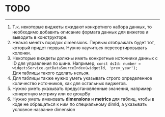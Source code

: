 # TODO

-----

1. Т.к. некоторые виджеты ожидают конкретного набора данных, то необходимо добавить описание формата данных для вижетов и выводить в конструкторе.
2. Нельзя менять порядок dimensions. Первым отображать будет тот, который придет первым. Нужно научиться пересортировывать колонки.
3. Некоторые виждеты должны иметь конкретные источники данных с ID для управления по шине.
   Например, ```const dsId: number = widgetsService.getDataSourceIndex(widgetId, 'prev_year');```    
   Для таблицы такого сделать нельзя.
4. Для таблицы также нужно уметь указывать строго определенное количество источников, как для остальных виджетов.
5. Нужно уметь указывать предустановленные значения, например конкретную метрику или ее groupBy
6. Нужно уметь именовать **dimensions** и **metrics** для таблиц, чтобы в коде не обращаться к ним по специальному dimId, а указывать условное название dimension

